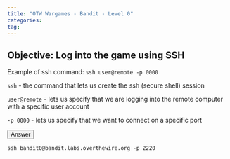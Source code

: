 ```yaml
---
title: "OTW Wargames - Bandit - Level 0"
categories:
tag:
---
```


<h2>Objective: Log into the game using SSH</h2>

Example of ssh command:
`ssh user@remote -p 0000`

`ssh` - the command that lets us create the ssh (secure shell) session

`user@remote` - lets us specify that we are logging into the remote computer with a specific user account

`-p 0000` - lets us specify that we want to connect on a specific port

<button id="answer_button">Answer</button>
<p id="answer"><code>ssh bandit0@bandit.labs.overthewire.org -p 2220</code></p>